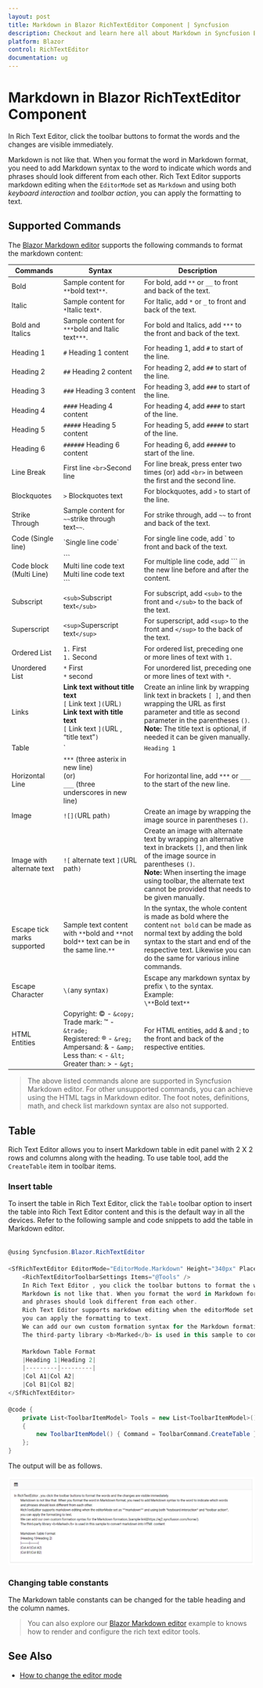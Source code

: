 ```yaml
---
layout: post
title: Markdown in Blazor RichTextEditor Component | Syncfusion
description: Checkout and learn here all about Markdown in Syncfusion Blazor RichTextEditor component and much more.
platform: Blazor
control: RichTextEditor
documentation: ug
---
```


# Markdown in Blazor RichTextEditor Component

In Rich Text Editor, click the toolbar buttons to format the words and the changes are visible immediately.

Markdown is not like that. When you format the word in Markdown format, you need to add Markdown syntax to the word to indicate which words and phrases should look different from each other.
Rich Text Editor supports markdown editing when the `EditorMode` set as `Markdown` and using both *keyboard interaction* and *toolbar action*, you can apply the formatting to text.

## Supported Commands

The [Blazor Markdown editor](https://www.syncfusion.com/blazor-components/blazor-wysiwyg-rich-text-editor/wysiwyg-markdown-editor) supports the following commands to format the markdown content:

|Commands|Syntax| Description |
|--------|------------------------------------------|------------|
| Bold | Sample content for `**`bold text`**`. | For bold, add `**` or `__` to front and back of the text. | For order list, precede each line with a number. |
| Italic | Sample content for `*`Italic text`*`. | For Italic, add `*` or `_` to front and back of the text. |
| Bold and Italics | Sample content for `***`bold and Italic text`***`. | For bold and Italics, add `***` to the front and back of the text. |
| Heading 1 | `#` Heading 1 content | For heading 1, add `#` to start of the line. |
| Heading 2 | `##` Heading 2 content | For heading 2, add `##` to start of the line. |
| Heading 3 | `###` Heading 3 content | For heading 3, add `###` to start of the line. |
| Heading 4 | `####` Heading 4 content | For heading 4, add `####` to start of the line. |
| Heading 5 | `#####` Heading 5 content | For heading 5, add `#####` to start of the line. |
| Heading 6 | `######` Heading 6 content | For heading 6, add `######` to start of the line. |
| Line Break | First line `<br>`Second line | For line break, press enter two times (or) add `<br>` in between the first and the second line. |
| Blockquotes | `>` Blockquotes text | For blockquotes, add `>` to start of the line. |
| Strike Through | Sample content for `~~`strike through text`~~`. | For strike through, add `~~` to front and back of the text. |
| Code (Single line) | \`Single line code\` | For single line code, add \` to front and back of the text. |
| Code block (Multi Line) | \`\`\`<br>Multi line code text<br>Multi line code text<br>\`\`\` | For multiple line code, add \`\`\` in the new line before and after the content. |
| Subscript | `<sub>`Subscript text`</sub>` | For subscript, add `<sub>` to the front and `</sub>` to the back of the text. |
| Superscript | `<sup>`Superscript text`</sup>` | For superscript, add `<sup>` to the front and `</sup>` to the back of the text. |
| Ordered List | `1.` First<br>`1.` Second | For ordered list, preceding one or more lines of text with `1.` |
| Unordered List | `*` First<br>`*` second | For unordered list, preceding one or more lines of text with `*`. |
| Links | **Link text without title text**<br>`[` Link text `](`URL`)`<br> **Link text with title text**<br>`[` Link text `](`URL , “title text”`)` | Create an inline link by wrapping link text in brackets `[ ]`, and then wrapping the URL as first parameter and title as second parameter in the parentheses `()`.<br>**Note:** The title text is optional, if needed it can be given manually.|
| Table | `|` Heading 1 `|` Heading 2 `|`<br>`|---------|---------|`<br>`|` Col A1 `|` Col A2 `|`<br>`|` Col B1 `|` Col B2 `|` | Create a table using the pipes and underscores as given in the syntax to create 2 x 2 table. |
| Horizontal Line | `***` (three asterix in new line)<br>(or)<br>`___` (three underscores in new line) | For horizontal line, add `***` or `___` to the start of the new line. |
| Image | `![](`URL path`)` | Create an image by wrapping the image source in parentheses `()`. |
| Image with alternate text | `![` alternate text `](`URL path`)` | Create an image with alternate text by wrapping an alternative text in brackets `[]`, and then link of the image source in parentheses `()`.<br>**Note:** When inserting the image using toolbar, the alternate text cannot be provided that needs to be given manually. |
| Escape tick marks supported | Sample text content with `**`bold and `**`not bold`**` text can be in the same line.`**` | In the syntax, the whole content is made as bold where the content `not bold` can be made as normal text by adding the bold syntax to the start and end of the respective text. Likewise you can do the same for various inline commands. |
| Escape Character | `\(`any syntax`)` | Escape any markdown syntax by prefix `\` to the syntax.<br>Example:<br>`\**`Bold text`**`|
| HTML Entities | Copyright: &copy; - `&copy;` <br>Trade mark: &trade; - `&trade;`<br>Registered: &reg; - `&reg;`<br>Ampersand: &amp; - `&amp;`<br>Less than: &lt; - `&lt;`<br>Greater than: &gt; - `&gt;` | For HTML entities, add & and ; to the front and back of the respective entities. |

> The above listed commands alone are supported in Syncfusion Markdown editor. For other unsupported commands, you can achieve using the HTML tags in Markdown editor. The foot notes, definitions, math, and check list markdown syntax are also not supported.

## Table

Rich Text Editor allows you to insert Markdown table in edit panel with 2 X 2 rows and columns along with the heading.
To use table tool, add the `CreateTable` item in toolbar items.

### Insert table

To insert the table in Rich Text Editor, click the `Table` toolbar option to insert the table into Rich Text Editor content and this is the default way in all the devices.
Refer to the following sample and code snippets to add the table in Markdown editor.

```csharp

@using Syncfusion.Blazor.RichTextEditor

<SfRichTextEditor EditorMode="EditorMode.Markdown" Height="340px" Placeholder="Type Something">
    <RichTextEditorToolbarSettings Items="@Tools" />
    In Rich Text Editor , you click the toolbar buttons to format the words and the changes are visible immediately.
    Markdown is not like that. When you format the word in Markdown format, you need to add Markdown syntax to the word to indicate which words
    and phrases should look different from each other.
    Rich Text Editor supports markdown editing when the editorMode set as **markdown** and using both *keyboard interaction* and *toolbar action*,
    you can apply the formatting to text.
    We can add our own custom formation syntax for the Markdown formation, [sample link](https://blazor.syncfusion.com/home/).
    The third-party library <b>Marked</b> is used in this sample to convert markdown into HTML content.

    Markdown Table Format
    |Heading 1|Heading 2|
    |---------|---------|
    |Col A1|Col A2|
    |Col B1|Col B2|
</SfRichTextEditor>

@code {
    private List<ToolbarItemModel> Tools = new List<ToolbarItemModel>()
    {
        new ToolbarItemModel() { Command = ToolbarCommand.CreateTable }
    };
}

```

The output will be as follows.

![Table](./images/markdown-table.png)

### Changing table constants

The Markdown table constants can be changed for the table heading and the column names.

> You can also explore our [Blazor Markdown editor](https://blazor.syncfusion.com/demos/rich-text-editor/markdown-overview?theme=bootstrap4) example to knows how to render and configure the rich text editor tools.

## See Also

* [How to change the editor mode](./editor-modes/#markdown-editor)